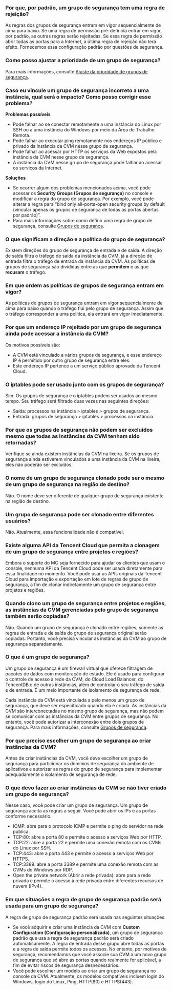 
### Por que, por padrão, um grupo de segurança tem uma regra de rejeição?

As regras dos grupos de segurança entram em vigor sequencialmente de cima para baixo. Se uma regra de permissão pré-definida entrar em vigor, por padrão, as outras regras serão rejeitadas. Se essa regra de permissão abrir todas as portas para a Internet, a última regra de rejeição não terá efeito. Fornecemos essa configuração padrão por questões de segurança.

### Como posso ajustar a prioridade de um grupo de segurança?

Para mais informações, consulte [Ajuste da prioridade de grupos de segurança](https://intl.cloud.tencent.com/document/product/213/35375).

### Caso eu vincule um grupo de segurança incorreto a uma instância, qual será o impacto? Como posso corrigir esse problema?

**Problemas possíveis**

- Pode falhar ao se conectar remotamente a uma instância do Linux por SSH ou a uma instância do Windows por meio da Área de Trabalho Remota.
- Pode falhar ao executar ping remotamente nos endereços IP público e privado da instância da CVM nesse grupo de segurança.
- Pode falhar ao acessar por HTTP os serviços da Web expostos pela instância da CVM nesse grupo de segurança.
- A instância da CVM nesse grupo de segurança pode falhar ao acessar os serviços da Internet.

**Soluções**

- Se ocorrer algum dos problemas mencionados acima, você pode acessar os **Security Groups (Grupos de segurança)** no console e modificar a regra do grupo de segurança. Por exemplo, você pode alterar a regra para “bind only all-ports-open security groups by default (vincular apenas os grupos de segurança de todas as portas abertas por padrão)”.
- Para mais informações sobre como definir uma regra de grupo de segurança, consulte [Grupos de segurança](https://intl.cloud.tencent.com/document/product/213/12452).

### O que significam a direção e a política do grupo de segurança?

Existem direções do grupo de segurança de entrada e de saída. A direção de saída filtra o tráfego de saída da instância da CVM, já a direção de entrada filtra o tráfego de entrada da instância da CVM.
As políticas de grupos de segurança são divididas entre as que **permitem** e as que **recusam** o tráfego.

### Em que ordem as políticas de grupos de segurança entram em vigor?

As políticas de grupos de segurança entram em vigor sequencialmente de cima para baixo quando o tráfego flui pelo grupo de segurança. Assim que o tráfego corresponder a uma política, ela entrará em vigor imediatamente.

### Por que um endereço IP rejeitado por um grupo de segurança ainda pode acessar a instância da CVM?

Os motivos possíveis são:
- A CVM está vinculado a vários grupos de segurança, e esse endereço IP é permitido por outro grupo de segurança entre eles.
- Este endereço IP pertence a um serviço público aprovado da Tencent Cloud.

### O iptables pode ser usado junto com os grupos de segurança?

Sim. Os grupos de segurança e o iptables podem ser usados ao mesmo tempo. Seu tráfego será filtrado duas vezes nas seguintes direções:
- Saída: processos na instância > iptables > grupos de segurança.
- Entrada: grupos de segurança > iptables > processos na instância.

### Por que os grupos de segurança não podem ser excluídos mesmo que todas as instâncias da CVM tenham sido retornadas?

Verifique se ainda existem instâncias da CVM na lixeira. Se os grupos de segurança ainda estiverem vinculados a uma instância da CVM na lixeira, eles não poderão ser excluídos.

### O nome de um grupo de segurança clonado pode ser o mesmo de um grupo de segurança na região de destino?

Não. O nome deve ser diferente de qualquer grupo de segurança existente na região de destino.

### Um grupo de segurança pode ser clonado entre diferentes usuários?

Não. Atualmente, essa funcionalidade não é compatível.

### Existe alguma API da Tencent Cloud que permita a clonagem de um grupo de segurança entre projetos e regiões?

Embora o suporte do MC seja fornecido para ajudar os clientes que usam o console, nenhuma API da Tencent Cloud pode ser usada diretamente para essa finalidade no momento. Você pode usar as APIs originais da Tencent Cloud para importação e exportação em lote de regras de grupo de segurança, a fim de clonar indiretamente um grupo de segurança entre projetos e regiões.

### Quando clono um grupo de segurança entre projetos e regiões, as instâncias da CVM gerenciadas pelo grupo de segurança também serão copiadas?

Não. Quando um grupo de segurança é clonado entre regiões, somente as regras de entrada e de saída do grupo de segurança original serão copiadas. Portanto, você precisa vincular as instâncias da CVM ao grupo de segurança separadamente.

### O que é um grupo de segurança?
Um grupo de segurança é um firewall virtual que oferece filtragem de pacotes de dados com monitoração de estado. Ele é usado para configurar o controle de acesso à rede da CVM, do Cloud Load Balancer, do TencentDB e de outras instâncias, além de controlar o seu tráfego de saída e de entrada. É um meio importante de isolamento de segurança de rede.

Cada instância da CVM está vinculada a pelo menos um grupo de segurança, que deve ser especificado quando ela é criada. As instâncias da CVM são interconectadas no mesmo grupo de segurança, mas não podem se comunicar com as instâncias da CVM entre grupos de segurança. No entanto, você pode autorizar a interconexão entre dois grupos de segurança. Para mais informações, consulte [Grupos de segurança](https://intl.cloud.tencent.com/document/product/213/12452).

### Por que preciso escolher um grupo de segurança ao criar instâncias da CVM?
Antes de criar instâncias da CVM, você deve escolher um grupo de segurança para particionar os domínios de segurança do ambiente de aplicativos e autorizar as regras do grupo de segurança para implementar adequadamente o isolamento de segurança de rede.

### O que devo fazer ao criar instâncias da CVM se não tiver criado um grupo de segurança?
Nesse caso, você pode criar um grupo de segurança.
Um grupo de segurança aceita as regras a seguir. Você pode abrir os IPs e as portas conforme necessário.
- ICMP: abre para o protocolo ICMP e permite o ping do servidor na rede pública.
- TCP:80: abre a porta 80 e permite o acesso a serviços Web por HTTP.
- TCP:22: abre a porta 22 e permite uma conexão remota com os CVMs do Linux por SSH.
- TCP:443: abre a porta 443 e permite o acesso a serviços Web por HTTPS.
- TCP:3389: abre a porta 3389 e permite uma conexão remota com as CVMs do Windows por RDP.
- Open the private network (Abrir a rede privada): abre para a rede privada e permite o acesso à rede privada entre diferentes recursos de nuvem (IPv4).


### Em que situações a regra de grupo de segurança padrão será usada para um grupo de segurança?
A regra de grupo de segurança padrão será usada nas seguintes situações:
- Se você adquirir e criar uma instância da CVM com **Custom Configuration (Configuração personalizada)**, um grupo de segurança padrão que usa a regra de segurança padrão será criado automaticamente. A regra de entrada desse grupo abre todas as portas e a regra de saída permite todos os acessos.
No entanto, por motivos de segurança, recomendamos que você associe sua CVM a um novo grupo de segurança que só abre as portas quando realmente for aplicável, a fim de evitar riscos de segurança desnecessários.
- Você pode escolher um modelo ao criar um grupo de segurança no console da CVM. Atualmente, os modelos compatíveis incluem login do Windows, login do Linux, Ping, HTTP(80) e HTTPS(443).
